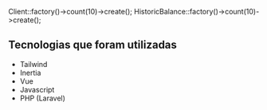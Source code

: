 Client::factory()->count(10)->create();
HistoricBalance::factory()->count(10)->create();

## Tecnologias que foram utilizadas
* Tailwind
* Inertia
* Vue
* Javascript
* PHP (Laravel)

